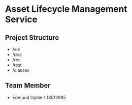 # Asset Lifecycle Management Service

## Project Structure
- /src
- /doc
- /res
- /test
- /classes

## Team Member
- Edmund Ophie / 13512095